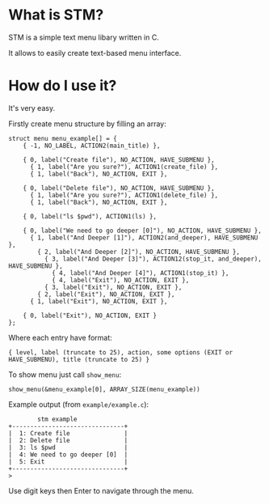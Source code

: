 # What is STM?
STM is a simple text menu libary written in C.

It allows to easily create text-based menu interface.

# How do I use it?

It's very easy.

Firstly create menu structure by filling an array:

	struct menu menu_example[] = {
		{ -1, NO_LABEL, ACTION2(main_title) },

		{ 0, label("Create file"), NO_ACTION, HAVE_SUBMENU },
		  { 1, label("Are you sure?"), ACTION1(create_file) },
		  { 1, label("Back"), NO_ACTION, EXIT },

		{ 0, label("Delete file"), NO_ACTION, HAVE_SUBMENU },
		  { 1, label("Are you sure?"), ACTION1(delete_file) },
		  { 1, label("Back"), NO_ACTION, EXIT },
		
		{ 0, label("ls $pwd"), ACTION1(ls) },
		
		{ 0, label("We need to go deeper [0]"), NO_ACTION, HAVE_SUBMENU },
		  { 1, label("And Deeper [1]"), ACTION2(and_deeper), HAVE_SUBMENU },
		    { 2, label("And Deeper [2]"), NO_ACTION, HAVE_SUBMENU },
		      { 3, label("And Deeper [3]"), ACTION12(stop_it, and_deeper), HAVE_SUBMENU },
		        { 4, label("And Deeper [4]"), ACTION1(stop_it) },
		        { 4, label("Exit"), NO_ACTION, EXIT },
		      { 3, label("Exit"), NO_ACTION, EXIT },
		    { 2, label("Exit"), NO_ACTION, EXIT },
		  { 1, label("Exit"), NO_ACTION, EXIT },

		{ 0, label("Exit"), NO_ACTION, EXIT }
	};
	
  Where each entry have format:
  
  	{ level, label (truncate to 25), action, some options (EXIT or HAVE_SUBMENU), title (truncate to 25) }
	
  To show menu just call `show_menu`:
    
    show_menu(&menu_example[0], ARRAY_SIZE(menu_example))
    
  Example output (from `example/example.c`):
  
		    stm example
	+-------------------------------+
	|  1: Create file               |
	|  2: Delete file               |
	|  3: ls $pwd                   |
	|  4: We need to go deeper [0]  |
	|  5: Exit                      |
	+-------------------------------+
	> 


  Use digit keys then Enter to navigate through the menu.
    
